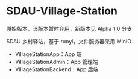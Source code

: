 # SDAU-Village-Station

原始版本，该版本暂时弃用，新版本见 Alpha 1.0 分支

SDAU 乡村驿站，基于 ruoyi，文件服务器采用 MinIO

- VillageStationApp：App 端
- VillageStationAdmin：App 管理端
- VillageStationBackend：App 后端

